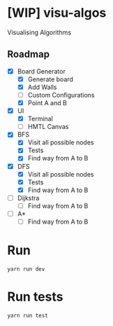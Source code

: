 # [WIP] visu-algos
Visualising Algorithms

## Roadmap

- [x] Board Generator
  - [x] Generate board
  - [x] Add Walls
  - [ ] Custom Configurations
  - [x] Point A and B
- [x] UI
  - [x] Terminal
  - [ ] HMTL Canvas
- [x] BFS
  - [x] Visit all possible nodes
  - [x] Tests
  - [x] Find way from A to B
- [x] DFS
  - [x] Visit all possible nodes
  - [x] Tests
  - [x] Find way from A to B
- [ ] Dijkstra
  - [ ] Find way from A to B
- [ ] A*
  - [ ] Find way from A to B

# Run
`yarn run dev`

# Run tests
`yarn run test`
